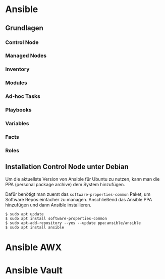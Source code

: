 # Ansible

## Grundlagen

### Control Node

### Managed Nodes

### Inventory

### Modules

### Ad-hoc Tasks

### Playbooks

### Variables

### Facts

### Roles



## Installation Control Node unter Debian

Um die aktuellste Version von Ansible für Ubuntu zu nutzen, kann man die PPA (personal package archive) dem System hinzufügen.

Dafür benötigt man zuerst das `software-properties-common` Paket, um Software Repos einfacher zu managen. 
Anschließend das Ansible PPA hinzufügen und dann Ansible installieren.

```
$ sudo apt update
$ sudo apt install software-properties-common
$ sudo apt-add-repository --yes --update ppa:ansible/ansible
$ sudo apt install ansible
```

 


# Ansible AWX

# Ansible Vault